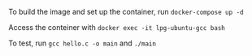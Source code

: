 To build the image and set up the container, run `docker-compose up -d`

Access the conteiner with `docker exec -it lpg-ubuntu-gcc bash`

To test, run `gcc hello.c -o main` and `./main`